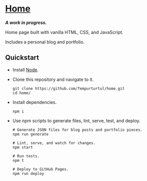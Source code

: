 # [Home](https://tempurturtul.github.io/home/)

***A work in progress.***

Home page built with vanilla HTML, CSS, and JavaScript.

Includes a personal blog and portfolio.

## Quickstart

- Install [Node](https://nodejs.org/en/).
- Clone this repository and navigate to it.

  ```
  git clone https://github.com/Tempurturtul/home.git
  cd home/
  ```

- Install dependencies.

  ```
  npm i
  ```

- Use npm scripts to generate files, lint, serve, test, and deploy.

  ```
  # Generate JSON files for blog posts and portfolio pieces.
  npm run generate

  # Lint, serve, and watch for changes.
  npm start

  # Run tests.
  npm t

  # Deploy to GitHub Pages.
  npm run deploy
  ```
